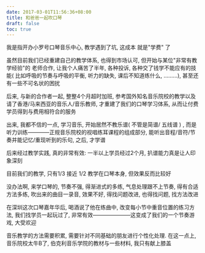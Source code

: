```yaml
---
date: 2017-03-01T11:56:36+08:00
title: 和爸爸一起吹口琴
draft: false
toc: true
---
```


我是指开办小罗号口琴音乐中心, 教学遇到了坑, 这成本 就是"学费" 了

<!--more-->

虽然目前我们已经重建自己的教学体系, 也得到市场认可, 但开始与某位"非常有教学经验"的 老师合作, 让我个人痛苦了半年, 各种投诉, 各种交了钱学不能应有的技能( 比如呼吸的节奏与呼吸的平衡, 听力的缺失, 课后不知道练什么, ………), 甚至还有一些不可名状的困扰

后来, 与新的合作者一起, 整整4个月超时加班, 参考国外知名音乐院校的教学以及请了香港/马来西亚的音乐人/音乐教师, 才重建了我们的口琴学习体系, 从而让付费学员得到与费用相符合的服务

出来, 我都不信的一点, 学习音乐, 开始居然不教乐谱( 不管是简谱/ 五线谱 ) , 而是听力训练————正规音乐院校的视唱练耳课程的组成部分, 能听出音程/音符/节奏并能记忆/重现听到的乐句, 之后, 才学谱

后来经过教学实践, 真的非常有效:   一半以上学员经过2个月, 扒谱能力真是让人印象深刻

目前我们的教学, 只有1/3 接近 1/2 教学在口琴本身, 但效果反而比较好

没办法啊, 来学口琴的, 节奏不强, 得渐进式的多练, 气息处理跟不上节奏, 得有合适方法多练, 吹出来的曲目一录音, 效果不好, 得找问题改进, 也得找问题, 找方法改进

在深圳这次口琴嘉年华后, 喝酒说了他在练曲中, 改变每小节中重音位置的练习方法, 我们找学员一起玩过了, 非常有效———————这变成了我们的一个节奏游戏, 大受欢迎

音乐教学的方法需要积累, 需要针对不同基础的朋友进行个性化处理. 在这一点上, 音乐院校太牛B了, 伯克利音乐学院的教材与一些材料, 我只有献上膝盖
